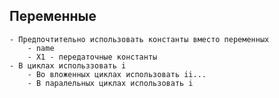 ## Переменные
    - Предпочтительно использовать константы вместо переменных
        - name 
        - X1 - передаточные константы
    - В циклах использзовать i
        - Во вложенных циклах использовать ii...
        - В паралельных циклах использовать i